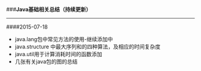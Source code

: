 ###**Java基础相关总结（持续更新）**

---
####2015-07-18

- java.lang包中常见方法的使用-继续添加中
- java.structure 中最大序列和的四种算法，及相应的时间复杂度
- java.util用于计算消耗时间的函数添加
- 几张有关java包的图的总结

